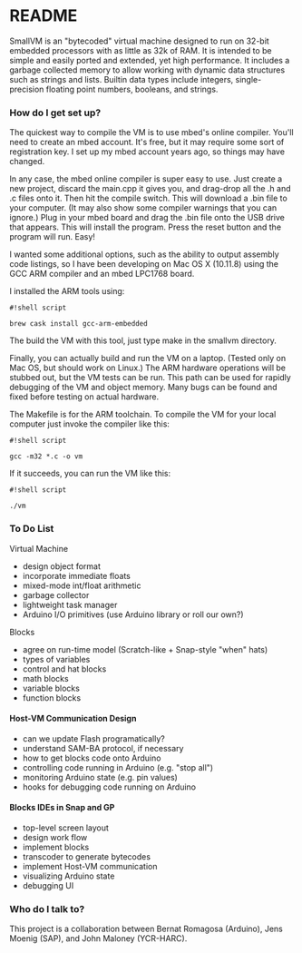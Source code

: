 # README #

SmallVM is an "bytecoded" virtual machine designed to run on 32-bit embedded processors with as little as 32k of RAM.
It is intended to be simple and easily ported and extended, yet high performance. It includes a garbage collected memory
to allow working with dynamic data structures such as strings and lists. Builtin data types include integers,
single-precision floating point numbers, booleans, and strings.

### How do I get set up? ###

The quickest way to compile the VM is to use mbed's online compiler. You'll need to create an mbed account. It's free, but it may require some sort of registration key. I set up my mbed account years ago, so things may have changed.

In any case, the mbed online compiler is super easy to use. Just create a new project, discard the main.cpp it gives you, and drag-drop all the .h and .c files onto it. Then hit the compile switch. This will download a .bin file to your computer. (It may also show some compiler warnings that you can ignore.) Plug in your mbed board and drag the .bin file onto the USB drive that appears. This will install the program. Press the reset button and the program will run. Easy!

I wanted some additional options, such as the ability to output assembly code listings, so I have been developing on Mac OS X (10.11.8) using the GCC ARM compiler and an mbed LPC1768 board.

I installed the ARM tools using:


```
#!shell script

brew cask install gcc-arm-embedded
```

The build the VM with this tool, just type make in the smallvm directory.

Finally, you can actually build and run the VM on a laptop. (Tested only on Mac OS, but should work on Linux.) The ARM hardware operations will be stubbed out, but the VM tests can be run. This path can be used for rapidly debugging of the VM and object memory. Many bugs can be found and fixed before testing on actual hardware.

The Makefile is for the ARM toolchain. To compile the VM for your local computer just invoke the compiler like this:

```
#!shell script

gcc -m32 *.c -o vm
```

If it succeeds, you can run the VM like this:


```
#!shell script

./vm
```

### To Do List

Virtual Machine
  * design object format
  * incorporate immediate floats
  * mixed-mode int/float arithmetic
  * garbage collector
  * lightweight task manager
  * Arduino I/O primitives (use Arduino library or roll our own?)

Blocks
  * agree on run-time model (Scratch-like + Snap-style "when" hats)
  * types of variables
  * control and hat blocks
  * math blocks
  * variable blocks
  * function blocks

#### Host-VM Communication Design
  * can we update Flash programatically?
  * understand SAM-BA protocol, if necessary
  * how to get blocks code onto Arduino
  * controlling code running in Arduino (e.g. "stop all")
  * monitoring Arduino state (e.g. pin values)
  * hooks for debugging code running on Arduino
  
#### Blocks IDEs in Snap and GP
  * top-level screen layout
  * design work flow
  * implement blocks
  * transcoder to generate bytecodes
  * implement Host-VM communication
  * visualizing Arduino state
  * debugging UI

### Who do I talk to? ###

This project is a collaboration between Bernat Romagosa (Arduino), Jens Moenig (SAP), and John Maloney (YCR-HARC).
